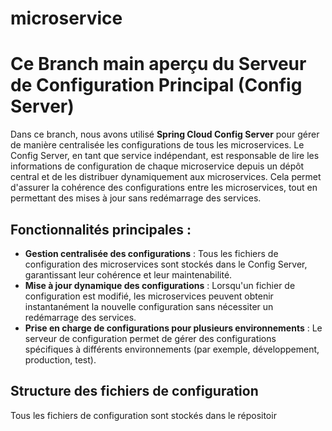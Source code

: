 # microservice
# Ce Branch main aperçu du Serveur de Configuration Principal (Config Server)

Dans ce branch, nous avons utilisé **Spring Cloud Config Server** pour gérer de manière centralisée les configurations de tous les microservices. Le Config Server, en tant que service indépendant, est responsable de lire les informations de configuration de chaque microservice depuis un dépôt central et de les distribuer dynamiquement aux microservices. Cela permet d'assurer la cohérence des configurations entre les microservices, tout en permettant des mises à jour sans redémarrage des services.

## Fonctionnalités principales :
- **Gestion centralisée des configurations** : Tous les fichiers de configuration des microservices sont stockés dans le Config Server, garantissant leur cohérence et leur maintenabilité.
- **Mise à jour dynamique des configurations** : Lorsqu'un fichier de configuration est modifié, les microservices peuvent obtenir instantanément la nouvelle configuration sans nécessiter un redémarrage des services.
- **Prise en charge de configurations pour plusieurs environnements** : Le serveur de configuration permet de gérer des configurations spécifiques à différents environnements (par exemple, développement, production, test).

## Structure des fichiers de configuration

Tous les fichiers de configuration sont stockés dans le répositoir
